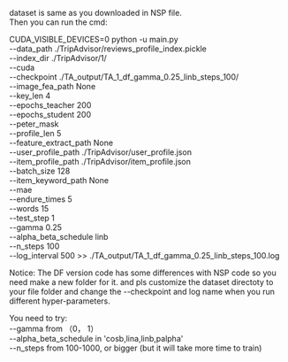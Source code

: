dataset is same as you downloaded in NSP file.\
Then you can run the cmd: 

CUDA_VISIBLE_DEVICES=0 python -u main.py \
--data_path ./TripAdvisor/reviews_profile_index.pickle \
--index_dir ./TripAdvisor/1/ \
--cuda \
--checkpoint ./TA_output/TA_1_df_gamma_0.25_linb_steps_100/ \
--image_fea_path None \
--key_len 4 \
--epochs_teacher 200 \
--epochs_student 200 \
--peter_mask \
--profile_len 5 \
--feature_extract_path None \
--user_profile_path ./TripAdvisor/user_profile.json \
--item_profile_path ./TripAdvisor/item_profile.json \
--batch_size 128 \
--item_keyword_path None \
--mae \
--endure_times 5 \
--words 15 \
--test_step 1 \
--gamma 0.25 \
--alpha_beta_schedule linb \
--n_steps 100 \
--log_interval 500  >> ./TA_output/TA_1_df_gamma_0.25_linb_steps_100.log


Notice: 
The DF version code has some differences with NSP code so you need make a new folder for it. and pls customize the dataset directoty to your file folder and change the --checkpoint and log name when you run different hyper-parameters.

You need to try:\
--gamma from （0， 1）\
--alpha_beta_schedule in 'cosb,lina,linb,palpha'\
--n_steps from 100-1000, or bigger (but it will take more time to train)
